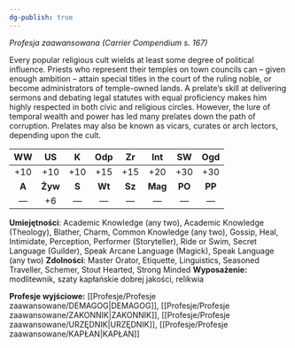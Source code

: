 ```yaml
---
dg-publish: true
---
```

*Profesja zaawansowana (Carrier Compendium s. 167)*

Every popular religious cult wields at least some degree of political influence. Priests who represent their temples on town councils can – given enough ambition – attain special titles in the court of the ruling noble, or become administrators of temple-owned lands. A prelate’s skill at delivering sermons and debating legal statutes with equal proficiency makes him highly respected in both civic and religious circles. However, the lure of temporal wealth and power has led many prelates down the path of corruption. Prelates may also be known as vicars, curates or arch lectors, depending upon the cult.

|  WW   |   US    |   K   |  Odp   |   Zr   |   Int   |   SW   |  Ogd   |
| :---: | :-----: | :---: | :----: | :----: | :-----: | :----: | :----: |
|  +10  |   +10   |  +10  |  +15   |  +15   |   +20   |  +30   |  +30   |
| **A** | **Żyw** | **S** | **Wt** | **Sz** | **Mag** | **PO** | **PP** |
|   —   |   +6    |   —   |   —    |   —    |    —    |   —    |   —    |

**Umiejętności**: Academic Knowledge (any two), Academic Knowledge (Theology), Blather, Charm, Common Knowledge (any two), Gossip, Heal, Intimidate, Perception, Performer (Storyteller), Ride or Swim, Secret Language (Guilder), Speak Arcane Language (Magick), Speak Language (any two)
**Zdolności**: Master Orator, Etiquette, Linguistics, Seasoned Traveller, Schemer, Stout Hearted, Strong Minded
**Wyposażenie:** modlitewnik, szaty kapłańskie dobrej jakości, relikwia

**Profesje wyjściowe:** [[Profesje/Profesje zaawansowane/DEMAGOG\|DEMAGOG]], [[Profesje/Profesje zaawansowane/ZAKONNIK\|ZAKONNIK]], [[Profesje/Profesje zaawansowane/URZĘDNIK\|URZĘDNIK]], [[Profesje/Profesje zaawansowane/KAPŁAN\|KAPŁAN]]